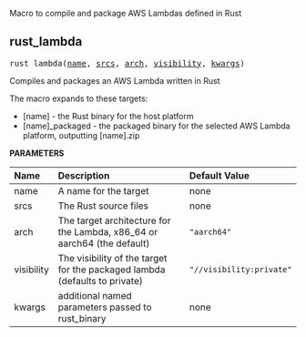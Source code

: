 <!-- Generated with Stardoc: http://skydoc.bazel.build -->

 Macro to compile and package AWS Lambdas defined in Rust 

<a id="#rust_lambda"></a>

## rust_lambda

<pre>
rust_lambda(<a href="#rust_lambda-name">name</a>, <a href="#rust_lambda-srcs">srcs</a>, <a href="#rust_lambda-arch">arch</a>, <a href="#rust_lambda-visibility">visibility</a>, <a href="#rust_lambda-kwargs">kwargs</a>)
</pre>

Compiles and packages an AWS Lambda written in Rust

The macro expands to these targets:
* [name] - the Rust binary for the host platform
* [name]_packaged - the packaged binary for the selected AWS Lambda platform, outputting [name].zip


**PARAMETERS**


| Name  | Description | Default Value |
| :------------- | :------------- | :------------- |
| <a id="rust_lambda-name"></a>name |  A name for the target   |  none |
| <a id="rust_lambda-srcs"></a>srcs |  The Rust source files   |  none |
| <a id="rust_lambda-arch"></a>arch |  The target architecture for the Lambda, x86_64 or aarch64 (the default)   |  <code>"aarch64"</code> |
| <a id="rust_lambda-visibility"></a>visibility |  The visibility of the target for the packaged lambda (defaults to private)   |  <code>"//visibility:private"</code> |
| <a id="rust_lambda-kwargs"></a>kwargs |  additional named parameters passed to rust_binary   |  none |



